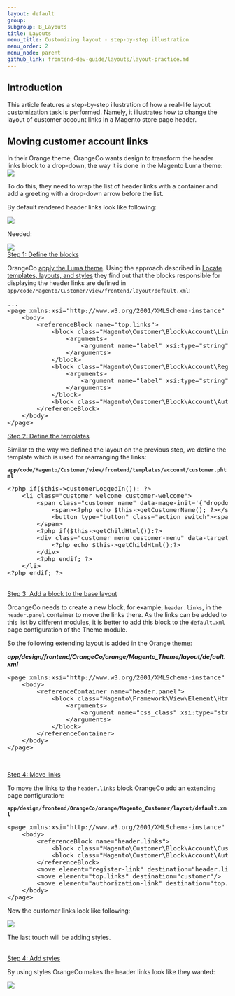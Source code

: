 ```yaml
---
layout: default
group:
subgroup: B_Layouts
title: Layouts
menu_title: Customizing layout - step-by-step illustration
menu_order: 2
menu_node: parent
github_link: frontend-dev-guide/layouts/layout-practice.md
---
```


<h2>Introduction</h2>
This article features a step-by-step illustration of how a real-life layout customization task is performed. Namely, it illustrates how to change the layout of customer account links in a Magento store page header.

<h2>Moving customer account links</h2>
In their Orange theme, OrangeCo wants design to transform the header links block to a drop-down, the way it is done in the Magento Luma theme:


<img src="{{ site.baseurl }}common/images/layout_transform.png">

To do this, they need to wrap the list of header links with a container and add a greeting with a drop-down arrow before the list.

By default rendered header links look like following:

<img src="{{ site.baseurl }}common/images/layout_code_before1.png">

Needed:

<img src="{{ site.baseurl }}common/images/layout_code_after.png">

<br>
<u>Step 1: Define the blocks</u>

OrangeCo <a href="{{site.gdeurl}}frontend-dev-guide/themes/theme-apply.html#theme-apply-apply">apply the Luma theme</a>. Using the approach described in <a href="{{site.gdeurl}}frontend-dev-guide/themes/debug-theme.html">Locate templates, layouts, and styles</a> they find out that the blocks responsible for displaying the header links are defined in `app/code/Magento/Customer/view/frontend/layout/default.xml`:

<pre>
...
&lt;page&nbsp;xmlns:xsi=&quot;http://www.w3.org/2001/XMLSchema-instance&quot;&nbsp;xsi:noNamespaceSchemaLocation=&quot;../../../../../../../lib/internal/Magento/Framework/View/Layout/etc/page_configuration.xsd&quot;&gt;
&nbsp;&nbsp;&nbsp;&nbsp;&lt;body&gt;
&nbsp;&nbsp;&nbsp;&nbsp;&nbsp;&nbsp;&nbsp;&nbsp;&lt;referenceBlock&nbsp;name=&quot;top.links&quot;&gt;
&nbsp;&nbsp;&nbsp;&nbsp;&nbsp;&nbsp;&nbsp;&nbsp;&nbsp;&nbsp;&nbsp;&nbsp;&lt;block&nbsp;class=&quot;Magento\Customer\Block\Account\Link&quot;&nbsp;name=&quot;my-account-link&quot;&gt;
&nbsp;&nbsp;&nbsp;&nbsp;&nbsp;&nbsp;&nbsp;&nbsp;&nbsp;&nbsp;&nbsp;&nbsp;&nbsp;&nbsp;&nbsp;&nbsp;&lt;arguments&gt;
&nbsp;&nbsp;&nbsp;&nbsp;&nbsp;&nbsp;&nbsp;&nbsp;&nbsp;&nbsp;&nbsp;&nbsp;&nbsp;&nbsp;&nbsp;&nbsp;&nbsp;&nbsp;&nbsp;&nbsp;&lt;argument&nbsp;name=&quot;label&quot;&nbsp;xsi:type=&quot;string&quot;&nbsp;translate=&quot;true&quot;&gt;My&nbsp;Account&lt;/argument&gt;
&nbsp;&nbsp;&nbsp;&nbsp;&nbsp;&nbsp;&nbsp;&nbsp;&nbsp;&nbsp;&nbsp;&nbsp;&nbsp;&nbsp;&nbsp;&nbsp;&lt;/arguments&gt;
&nbsp;&nbsp;&nbsp;&nbsp;&nbsp;&nbsp;&nbsp;&nbsp;&nbsp;&nbsp;&nbsp;&nbsp;&lt;/block&gt;
&nbsp;&nbsp;&nbsp;&nbsp;&nbsp;&nbsp;&nbsp;&nbsp;&nbsp;&nbsp;&nbsp;&nbsp;&lt;block&nbsp;class=&quot;Magento\Customer\Block\Account\RegisterLink&quot;&nbsp;name=&quot;register-link&quot;&gt;
&nbsp;&nbsp;&nbsp;&nbsp;&nbsp;&nbsp;&nbsp;&nbsp;&nbsp;&nbsp;&nbsp;&nbsp;&nbsp;&nbsp;&nbsp;&nbsp;&lt;arguments&gt;
&nbsp;&nbsp;&nbsp;&nbsp;&nbsp;&nbsp;&nbsp;&nbsp;&nbsp;&nbsp;&nbsp;&nbsp;&nbsp;&nbsp;&nbsp;&nbsp;&nbsp;&nbsp;&nbsp;&nbsp;&lt;argument&nbsp;name=&quot;label&quot;&nbsp;xsi:type=&quot;string&quot;&nbsp;translate=&quot;true&quot;&gt;Register&lt;/argument&gt;
&nbsp;&nbsp;&nbsp;&nbsp;&nbsp;&nbsp;&nbsp;&nbsp;&nbsp;&nbsp;&nbsp;&nbsp;&nbsp;&nbsp;&nbsp;&nbsp;&lt;/arguments&gt;
&nbsp;&nbsp;&nbsp;&nbsp;&nbsp;&nbsp;&nbsp;&nbsp;&nbsp;&nbsp;&nbsp;&nbsp;&lt;/block&gt;
&nbsp;&nbsp;&nbsp;&nbsp;&nbsp;&nbsp;&nbsp;&nbsp;&nbsp;&nbsp;&nbsp;&nbsp;&lt;block&nbsp;class=&quot;Magento\Customer\Block\Account\AuthorizationLink&quot;&nbsp;name=&quot;authorization-link&quot;&nbsp;template=&quot;account/link/authorization.phtml&quot;/&gt;
&nbsp;&nbsp;&nbsp;&nbsp;&nbsp;&nbsp;&nbsp;&nbsp;&lt;/referenceBlock&gt;
&nbsp;&nbsp;&nbsp;&nbsp;&lt;/body&gt;
&lt;/page&gt;
</pre>

<u>Step 2: Define the templates</u>

Similar to the way we defined the layout on the previous step, we 
define the  template which is used for rearranging the links:

**`app/code/Magento/Customer/view/frontend/templates/account/customer.phtml`**

<pre>
&lt;?php&nbsp;if($this-&gt;customerLoggedIn()):&nbsp;?&gt;
&nbsp;&nbsp;&nbsp;&nbsp;&lt;li&nbsp;class=&quot;customer&nbsp;welcome&nbsp;customer-welcome&quot;&gt;
&nbsp;&nbsp;&nbsp;&nbsp;&nbsp;&nbsp;&nbsp;&nbsp;&lt;span&nbsp;class=&quot;customer&nbsp;name&quot;&nbsp;data-mage-init='{&quot;dropdown&quot;:{}}'&nbsp;data-toggle=&quot;dropdown&quot;&gt;
&nbsp;&nbsp;&nbsp;&nbsp;&nbsp;&nbsp;&nbsp;&nbsp;&nbsp;&nbsp;&nbsp;&nbsp;&lt;span&gt;&lt;?php&nbsp;echo&nbsp;$this-&gt;getCustomerName();&nbsp;?&gt;&lt;/span&gt;
&nbsp;&nbsp;&nbsp;&nbsp;&nbsp;&nbsp;&nbsp;&nbsp;&nbsp;&nbsp;&nbsp;&nbsp;&lt;button&nbsp;type=&quot;button&quot;&nbsp;class=&quot;action&nbsp;switch&quot;&gt;&lt;span&gt;&lt;?php&nbsp;echo&nbsp;__('Change')?&gt;&lt;/span&gt;&lt;/button&gt;
&nbsp;&nbsp;&nbsp;&nbsp;&nbsp;&nbsp;&nbsp;&nbsp;&lt;/span&gt;
&nbsp;&nbsp;&nbsp;&nbsp;&nbsp;&nbsp;&nbsp;&nbsp;&lt;?php&nbsp;if($this-&gt;getChildHtml()):?&gt;
&nbsp;&nbsp;&nbsp;&nbsp;&nbsp;&nbsp;&nbsp;&nbsp;&lt;div&nbsp;class=&quot;customer&nbsp;menu&nbsp;customer-menu&quot;&nbsp;data-target=&quot;dropdown&quot;&gt;
&nbsp;&nbsp;&nbsp;&nbsp;&nbsp;&nbsp;&nbsp;&nbsp;&nbsp;&nbsp;&nbsp;&nbsp;&lt;?php&nbsp;echo&nbsp;$this-&gt;getChildHtml();?&gt;
&nbsp;&nbsp;&nbsp;&nbsp;&nbsp;&nbsp;&nbsp;&nbsp;&lt;/div&gt;
&nbsp;&nbsp;&nbsp;&nbsp;&nbsp;&nbsp;&nbsp;&nbsp;&lt;?php&nbsp;endif;&nbsp;?&gt;
&nbsp;&nbsp;&nbsp;&nbsp;&lt;/li&gt;
&lt;?php&nbsp;endif;&nbsp;?&gt;
</pre>
<br>
<u>Step 3: Add a block to the base layout</u>

OrcangeCo needs to create a new block, for example, `header.links`, in the `header.panel` container to move the links there. As the links can be added to this list by different modules, it is better to add this block to the `default.xml` page configuration of the Theme module.

So the following extending layout is added in the Orange theme:

***app/design/frontend/OrangeCo/orange/Magento_Theme/layout/default.xml***
<pre>
&lt;page&nbsp;xmlns:xsi=&quot;http://www.w3.org/2001/XMLSchema-instance&quot;&nbsp;xsi:noNamespaceSchemaLocation=&quot;../../../../../../../lib/internal/Magento/Framework/View/Layout/etc/page_configuration.xsd&quot;&gt;
&nbsp;&nbsp;&nbsp;&nbsp;&lt;body&gt;
&nbsp;&nbsp;&nbsp;&nbsp;&nbsp;&nbsp;&nbsp;&nbsp;&lt;referenceContainer&nbsp;name=&quot;header.panel&quot;&gt;
&nbsp;&nbsp;&nbsp;&nbsp;&nbsp;&nbsp;&nbsp;&nbsp;&nbsp;&nbsp;&nbsp;&nbsp;&lt;block&nbsp;class=&quot;Magento\Framework\View\Element\Html\Links&quot;&nbsp;name=&quot;header.links&quot;&gt;
&nbsp;&nbsp;&nbsp;&nbsp;&nbsp;&nbsp;&nbsp;&nbsp;&nbsp;&nbsp;&nbsp;&nbsp;&nbsp;&nbsp;&nbsp;&nbsp;&lt;arguments&gt;
&nbsp;&nbsp;&nbsp;&nbsp;&nbsp;&nbsp;&nbsp;&nbsp;&nbsp;&nbsp;&nbsp;&nbsp;&nbsp;&nbsp;&nbsp;&nbsp;&nbsp;&nbsp;&nbsp;&nbsp;&lt;argument&nbsp;name=&quot;css_class&quot;&nbsp;xsi:type=&quot;string&quot;&gt;header&nbsp;links&lt;/argument&gt;
&nbsp;&nbsp;&nbsp;&nbsp;&nbsp;&nbsp;&nbsp;&nbsp;&nbsp;&nbsp;&nbsp;&nbsp;&nbsp;&nbsp;&nbsp;&nbsp;&lt;/arguments&gt;
&nbsp;&nbsp;&nbsp;&nbsp;&nbsp;&nbsp;&nbsp;&nbsp;&nbsp;&nbsp;&nbsp;&nbsp;&lt;/block&gt;
&nbsp;&nbsp;&nbsp;&nbsp;&nbsp;&nbsp;&nbsp;&nbsp;&lt;/referenceContainer&gt;
&nbsp;&nbsp;&nbsp;&nbsp;&lt;/body&gt;
&lt;/page&gt;
</pre>

<br>

<u>Step 4: Move links</u>


To move the links to the `header.links` block OrangeCo add an extending page configuration:

**`app/design/frontend/OrangeCo/orange/Magento_Customer/layout/default.xml`**

<pre>
&lt;page&nbsp;xmlns:xsi=&quot;http://www.w3.org/2001/XMLSchema-instance&quot;&nbsp;xsi:noNamespaceSchemaLocation=&quot;../../../../../../../lib/internal/Magento/Framework/View/Layout/etc/page_configuration.xsd&quot;&gt;
&nbsp;&nbsp;&nbsp;&nbsp;&lt;body&gt;
&nbsp;&nbsp;&nbsp;&nbsp;&nbsp;&nbsp;&nbsp;&nbsp;&lt;referenceBlock&nbsp;name=&quot;header.links&quot;&gt;
&nbsp;&nbsp;&nbsp;&nbsp;&nbsp;&nbsp;&nbsp;&nbsp;&nbsp;&nbsp;&nbsp;&nbsp;&lt;block&nbsp;class=&quot;Magento\Customer\Block\Account\Customer&quot;&nbsp;name=&quot;customer&quot;&nbsp;template=&quot;account/customer.phtml&quot;&nbsp;before=&quot;-&quot;/&gt;
&nbsp;&nbsp;&nbsp;&nbsp;&nbsp;&nbsp;&nbsp;&nbsp;&nbsp;&nbsp;&nbsp;&nbsp;&lt;block&nbsp;class=&quot;Magento\Customer\Block\Account\AuthorizationLink&quot;&nbsp;name=&quot;authorization-link-login&quot;&nbsp;template=&quot;account/link/authorization.phtml&quot;/&gt;
&nbsp;&nbsp;&nbsp;&nbsp;&nbsp;&nbsp;&nbsp;&nbsp;&lt;/referenceBlock&gt;
&nbsp;&nbsp;&nbsp;&nbsp;&nbsp;&nbsp;&nbsp;&nbsp;&lt;move&nbsp;element=&quot;register-link&quot;&nbsp;destination=&quot;header.links&quot;/&gt;
&nbsp;&nbsp;&nbsp;&nbsp;&nbsp;&nbsp;&nbsp;&nbsp;&lt;move&nbsp;element=&quot;top.links&quot;&nbsp;destination=&quot;customer&quot;/&gt;
&nbsp;&nbsp;&nbsp;&nbsp;&nbsp;&nbsp;&nbsp;&nbsp;&lt;move&nbsp;element=&quot;authorization-link&quot;&nbsp;destination=&quot;top.links&quot;&nbsp;after=&quot;-&quot;/&gt;
&nbsp;&nbsp;&nbsp;&nbsp;&lt;/body&gt;
&lt;/page&gt;
</pre>

Now the customer links look like following:

<img src="{{ site.baseurl }}common/images/layout_screen2.png">

The last touch will be adding styles.

<br>
<u>Step 4: Add styles</u>

By using styles OrangeCo makes the header links look like they wanted:

<img src="{{ site.baseurl }}common/images/layout_screen3.png">



